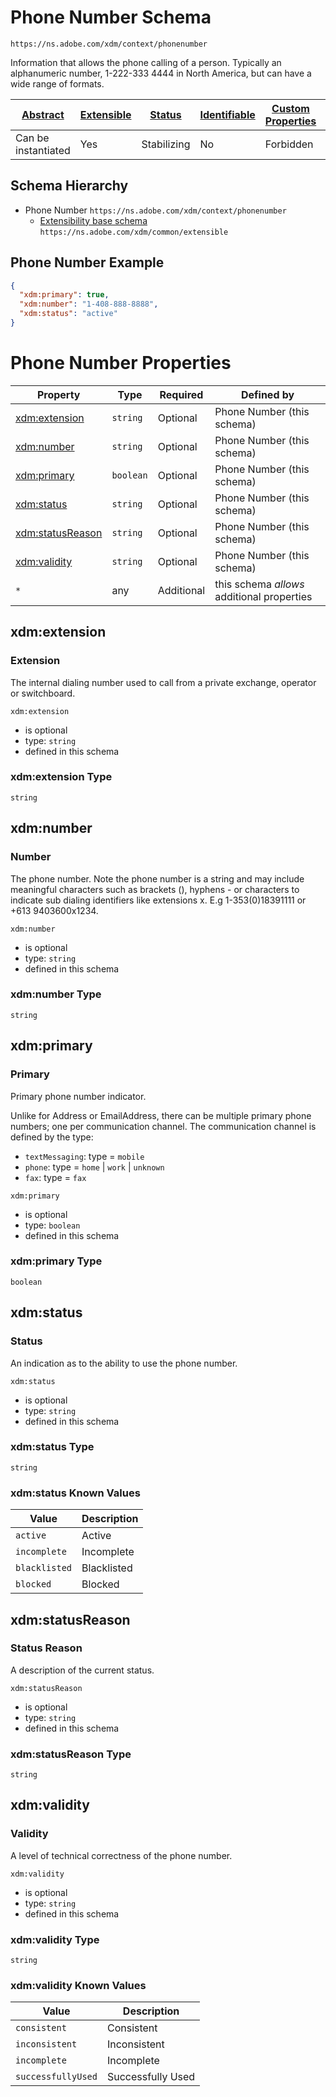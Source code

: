 
# Phone Number Schema

```
https://ns.adobe.com/xdm/context/phonenumber
```

Information that allows the phone calling of a person. Typically an alphanumeric number, 1-222-333 4444 in North America, but can have a wide range of formats.

| [Abstract](../../abstract.md) | [Extensible](../../extensions.md) | [Status](../../status.md) | [Identifiable](../../id.md) | [Custom Properties](../../extensions.md) | [Additional Properties](../../extensions.md) | Defined In |
|-------------------------------|-----------------------------------|---------------------------|-----------------------------|------------------------------------------|----------------------------------------------|------------|
| Can be instantiated | Yes | Stabilizing | No | Forbidden | Permitted | [context/phonenumber.schema.json](context/phonenumber.schema.json) |
## Schema Hierarchy

* Phone Number `https://ns.adobe.com/xdm/context/phonenumber`
  * [Extensibility base schema](../common/extensible.schema.md) `https://ns.adobe.com/xdm/common/extensible`


## Phone Number Example
```json
{
  "xdm:primary": true,
  "xdm:number": "1-408-888-8888",
  "xdm:status": "active"
}
```

# Phone Number Properties

| Property | Type | Required | Defined by |
|----------|------|----------|------------|
| [xdm:extension](#xdmextension) | `string` | Optional | Phone Number (this schema) |
| [xdm:number](#xdmnumber) | `string` | Optional | Phone Number (this schema) |
| [xdm:primary](#xdmprimary) | `boolean` | Optional | Phone Number (this schema) |
| [xdm:status](#xdmstatus) | `string` | Optional | Phone Number (this schema) |
| [xdm:statusReason](#xdmstatusreason) | `string` | Optional | Phone Number (this schema) |
| [xdm:validity](#xdmvalidity) | `string` | Optional | Phone Number (this schema) |
| `*` | any | Additional | this schema *allows* additional properties |

## xdm:extension
### Extension

The internal dialing number used to call from a private exchange, operator or switchboard.

`xdm:extension`
* is optional
* type: `string`
* defined in this schema

### xdm:extension Type


`string`






## xdm:number
### Number

The phone number. Note the phone number is a string and may include meaningful characters such as brackets (), hyphens - or characters to indicate sub dialing identifiers like extensions x. E.g 1-353(0)18391111 or +613 9403600x1234.

`xdm:number`
* is optional
* type: `string`
* defined in this schema

### xdm:number Type


`string`






## xdm:primary
### Primary

Primary phone number indicator.

Unlike for Address or EmailAddress, there can be multiple primary phone numbers; one per communication channel.
The communication channel is defined by the type:

* `textMessaging`: type = `mobile`
* `phone`: type = `home` | `work` | `unknown`
* `fax`: type = `fax`


`xdm:primary`
* is optional
* type: `boolean`
* defined in this schema

### xdm:primary Type


`boolean`





## xdm:status
### Status

An indication as to the ability to use the phone number.

`xdm:status`
* is optional
* type: `string`
* defined in this schema

### xdm:status Type


`string`



### xdm:status Known Values
| Value | Description |
|-------|-------------|
| `active` | Active |
| `incomplete` | Incomplete |
| `blacklisted` | Blacklisted |
| `blocked` | Blocked |




## xdm:statusReason
### Status Reason

A description of the current status.

`xdm:statusReason`
* is optional
* type: `string`
* defined in this schema

### xdm:statusReason Type


`string`






## xdm:validity
### Validity

A level of technical correctness of the phone number.

`xdm:validity`
* is optional
* type: `string`
* defined in this schema

### xdm:validity Type


`string`



### xdm:validity Known Values
| Value | Description |
|-------|-------------|
| `consistent` | Consistent |
| `inconsistent` | Inconsistent |
| `incomplete` | Incomplete |
| `successfullyUsed` | Successfully Used |



